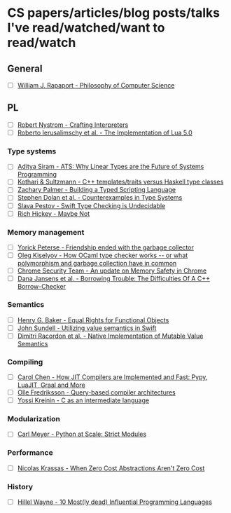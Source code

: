 # CS papers/articles/blog posts/talks I've read/watched/want to read/watch

## General

- [ ] [William J. Rapaport - Philosophy of Computer Science](https://cse.buffalo.edu/~rapaport/Papers/philcs-complete.pdf)

## PL 

- [ ] [Robert Nystrom - Crafting Interpreters](http://craftinginterpreters.com/)
- [ ] [Roberto Ierusalimschy et al. - The Implementation of Lua 5.0](https://www.lua.org/doc/jucs05.pdf)

### Type systems

- [ ] [Aditya Siram - ATS: Why Linear Types are the Future of Systems Programming](https://www.youtube.com/watch?v=c4Z25DJusuo&t=90s)
- [ ] [Kothari & Sultzmann - C++ templates/traits versus Haskell type classes](https://www.researchgate.net/publication/228738465_C_templatestraits_versus_Haskell_type_classes)
- [ ] [Zachary Palmer - Building a Typed Scripting Language](https://www.cs.swarthmore.edu/~zpalmer/publications/batsl.pdf)
- [ ] [Stephen Dolan et al. - Counterexamples in Type Systems](https://counterexamples.org/)
- [ ] [Slava Pestov - Swift Type Checking is Undecidable](https://forums.swift.org/t/swift-type-checking-is-undecidable/39024)
- [ ] [Rich Hickey - Maybe Not](https://www.youtube.com/watch?v=YR5WdGrpoug)

### Memory management

- [ ] [Yorick Peterse - Friendship ended with the garbage collector](https://yorickpeterse.com/articles/friendship-ended-with-the-garbage-collector/)
- [ ] [Oleg Kiselyov - How OCaml type checker works -- or what polymorphism and garbage collection have in common](http://okmij.org/ftp/ML/generalization.html)
- [ ] [Chrome Security Team - An update on Memory Safety in Chrome ](https://security.googleblog.com/2021/09/an-update-on-memory-safety-in-chrome.html)
- [ ] [Dana Jansens et al. - Borrowing Trouble: The Difficulties Of A C++ Borrow-Checker](https://docs.google.com/document/d/e/2PACX-1vSt2VB1zQAJ6JDMaIA9PlmEgBxz2K5Tx6w2JqJNeYCy0gU4aoubdTxlENSKNSrQ2TXqPWcuwtXe6PlO/pub)

### Semantics

- [ ] [Henry G. Baker - Equal Rights for Functional Objects](https://p.hagelb.org/equal-rights-for-functional-objects.html)
- [ ] [John Sundell - Utilizing value semantics in Swift](https://www.swiftbysundell.com/articles/utilizing-value-semantics-in-swift/)
- [ ] [Dimitri Racordon et al. - Native Implementation of Mutable Value Semantics](https://arxiv.org/abs/2106.12678)

### Compiling

- [ ] [Carol Chen - How JIT Compilers are Implemented and Fast: Pypy, LuaJIT, Graal and More](https://carolchen.me/blog/technical/jits-impls/)
- [ ] [Olle Fredriksson - Query-based compiler architectures](https://ollef.github.io/blog/posts/query-based-compilers.html)
- [ ] [Yossi Kreinin - C as an intermediate language](https://yosefk.com/blog/c-as-an-intermediate-language.html)

### Modularization

- [ ] [Carl Meyer - Python at Scale: Strict Modules](https://instagram-engineering.com/python-at-scale-strict-modules-c0bb9245c834)

### Performance

- [ ] [Nicolas Krassas - When Zero Cost Abstractions Aren't Zero Cost](https://blog.polybdenum.com/2021/08/09/when-zero-cost-abstractions-aren-t-zero-cost.html)

### History

- [ ] [Hillel Wayne - 10 Most(ly dead) Influential Programming Languages](https://www.hillelwayne.com/post/influential-dead-languages/)
